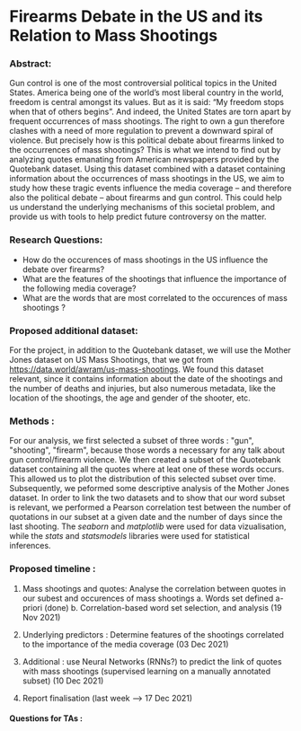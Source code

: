 # Firearms Debate in the US and its Relation to Mass Shootings

### Abstract:
Gun control is one of the most controversial political topics in the United States. America being one of the world’s most liberal country in the world, freedom is central amongst its values. But as it is said: “My freedom stops when that of others begins”. And indeed, the United States are torn apart by frequent occurrences of mass shootings. The right to own a gun therefore clashes with a need of more regulation to prevent a downward spiral of violence. But precisely how is this political debate about firearms linked to the occurrences of mass shootings? This is what we intend to find out by analyzing quotes emanating from American newspapers provided by the Quotebank dataset. Using this dataset combined with a dataset containing information about the occurrences of mass shootings in the US, we aim to study how these tragic events influence the media coverage – and therefore also the political debate – about firearms and gun control. This could help us understand the underlying mechanisms of this societal problem, and provide us with tools to help predict future controversy on the matter.

### Research Questions: 
- How do the occurences of mass shootings in the US influence the debate over firearms? 
- What are the features of the shootings that influence the importance of the following media coverage? 
- What are the words that are most correlated to the occurences of mass shootings ? 

### Proposed additional dataset:
For the project, in addition to the Quotebank dataset, we will use the Mother Jones dataset on US Mass Shootings, that we got from 
https://data.world/awram/us-mass-shootings. We found this dataset relevant, since it contains information about the date of the shootings and the number of deaths and injuries, but also numerous metadata, like the location of the shootings, the age and gender of the shooter, etc. 


### Methods : 
For our analysis, we first selected a subset of three words : "gun", "shooting", "firearm", because those words a necessary for any talk about gun control/firearm violence. We then created a subset of the Quotebank dataset containing all the quotes where at leat one of these words occurs. This allowed us to plot the distribution of this selected subset over time. Subsequently, we peformed some descriptive analysis of the Mother Jones dataset. 
In order to link the two datasets and to show that our word subset is relevant, we performed a Pearson correlation test between the number of quotations in our subset at a given date and the number of days since the last shooting.
The _seaborn_ and _matplotlib_ were used for data vizualisation, while the _stats_ and _statsmodels_ libraries were used for statistical inferences. 

### Proposed timeline : 

1. Mass shootings and quotes: Analyse the correlation between quotes in our subest and occurences of mass shootings
a. Words set defined a-priori (done)
b. Correlation-based word set selection, and analysis (19 Nov 2021)

2. Underlying predictors : Determine features of the shootings correlated to the importance of the media coverage (03 Dec 2021)

4. Additional : use Neural Networks (RNNs?) to predict the link of quotes with mass shootings (supervised learning on a manually annotated subset) (10 Dec 2021)

5. Report finalisation (last week --> 17 Dec 2021)

#### Questions for TAs : 
